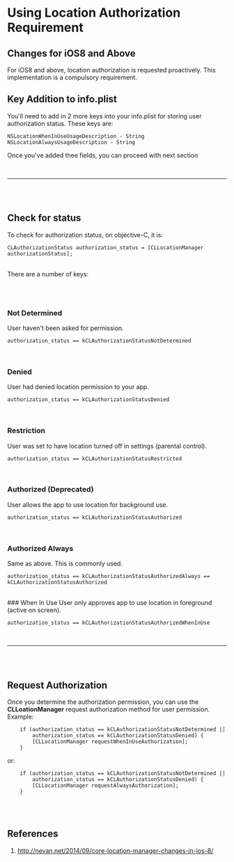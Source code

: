 # Using Location Authorization Requirement
## Changes for iOS8 and Above
For iOS8 and above, location authorization is requested proactively. This
implementation is a compulsory requirement.

## Key Addition to info.plist
You'll need to add in 2 more keys into your info.plist for storing user
authorization status. These keys are:

```
NSLocationWhenInUseUsageDescription - String
NSLocationAlwaysUsageDescription - String
```

Once you've added thee fields, you can proceed with next section

<br>

<hr>
<br><br>


## Check for status
To check for authorization status, on objective-C, it is:

```
CLAuthorizationStatus authorization_status = [CLLocationManager authorizationStatus];
```


<br>
There are a number of keys:

<br><br>

### Not Determined
User haven't been asked for permission.

```
authorization_status == kCLAuthorizationStatusNotDetermined
```


<br>

### Denied
User had denied location permission to your app.

```
authorization_status == kCLAuthorizationStatusDenied
```

<br>

### Restriction
User was set to have location turned off in settings (parental control).

```
authorization_status == kCLAuthorizationStatusRestricted
```

<br>

### Authorized (Deprecated)
User allows the app to use location for background use.

```
authorization_status == kCLAuthorizationStatusAuthorized
```

<br>

### Authorized Always
Same as above. This is commonly used.

```
authorization_status == kCLAuthorizationStatusAuthorizedAlways == kCLAuthorizationStatusAuthorized
```

<br>
### When In Use
User only approves app to use location in foreground (active on screen).

```
authorization_status == kCLAuthorizationStatusAuthorizedWhenInUse
```

<br>

<hr>
<br><br>

## Request Authorization
Once you determine the authorization permission, you can use the
**CLLoationManager** request authorization method for user permission. Example:

```
    if (authorization_status == kCLAuthorizationStatusNotDetermined ||
        authorization_status == kCLAuthorizationStatusDenied) {
        [CLLocationManager requestWhenInUseAuthorization];
    }

```

or:

```
    if (authorization_status == kCLAuthorizationStatusNotDetermined ||
        authorization_status == kCLAuthorizationStatusDenied) {
        [CLLocationManager requestAlwaysAuthorization];
    }

```

<br><br>

## References
1. http://nevan.net/2014/09/core-location-manager-changes-in-ios-8/